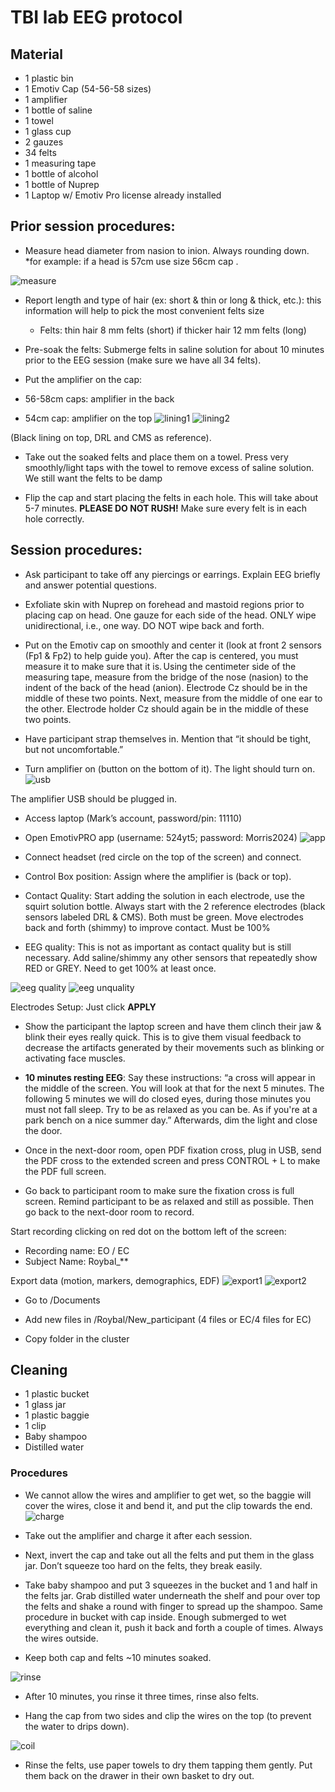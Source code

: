 # TBI lab EEG protocol 

## Material 
- 1 plastic bin 
- 1 Emotiv Cap (54-56-58 sizes) 
- 1 amplifier  
- 1 bottle of saline  
- 1 towel 
- 1 glass cup 
- 2 gauzes 
- 34 felts  
- 1 measuring tape 
- 1 bottle of alcohol 
- 1 bottle of Nuprep 
- 1 Laptop w/ Emotiv Pro license already installed 

## Prior session procedures: 

- Measure head diameter from nasion to inion. Always rounding down. *for example: if a head is 57cm use size 56cm cap .  

![measure](img/eeg/measure.png)

- Report length and type of hair (ex: short & thin or long & thick, etc.): this information will help to pick the most convenient felts size   
  - Felts: thin hair 8 mm felts (short) if thicker hair 12 mm felts (long) 

- Pre-soak the felts: Submerge felts in saline solution for about 10 minutes prior to the EEG session (make sure we have all 34 felts). 

- Put the amplifier on the cap: 

- 56-58cm caps: amplifier in the back 

- 54cm cap: amplifier on the top 
![lining1](img/eeg/lining1.png) 
![lining2](img/eeg/lining2.png)

(Black lining on top, DRL and CMS as reference). 

- Take out the soaked felts and place them on a towel. Press very smoothly/light taps with the towel to remove excess of saline solution. We still want the felts to be damp 

- Flip the cap and start placing the felts in each hole. This will take about 5-7 minutes. **PLEASE DO NOT RUSH!** Make sure every felt is in each hole correctly. 

## Session procedures:  

- Ask participant to take off any piercings or earrings. Explain EEG briefly and answer potential questions. 

- Exfoliate skin with Nuprep on forehead and mastoid regions prior to placing cap on head. One gauze for each side of the head. ONLY wipe unidirectional, i.e., one way. DO NOT wipe back and forth. 

- Put on the Emotiv cap on smoothly and center it (look at front 2 sensors (Fp1 & Fp2) to help guide you). After the cap is centered, you must measure it to make sure that it is. Using the centimeter side of the measuring tape, measure from the bridge of the nose (nasion) to the indent of the back of the head (anion). Electrode Cz should be in the middle of these two points. Next, measure from the middle of one ear to the other. Electrode holder Cz should again be in the middle of these two points. 

- Have participant strap themselves in. Mention that “it should be tight, but not uncomfortable.” 

- Turn amplifier on (button on the bottom of it). The light should turn on.   
![usb](img/eeg/amp-usb.png)

The amplifier USB should be plugged in. 

- Access laptop (Mark’s account, password/pin: 11110) 

- Open EmotivPRO app (username: 524yt5; password: Morris2024) 
![app](img/eeg/app.png)

- Connect headset (red circle on the top of the screen) and connect.  

- Control Box position: Assign where the amplifier is (back or top).  

- Contact Quality: Start adding the solution in each electrode, use the squirt solution bottle. Always start with the 2 reference electrodes (black sensors labeled DRL & CMS). Both must be green. Move electrodes back and forth (shimmy) to improve contact. Must be 100% 

- EEG quality: This is not as important as contact quality but is still necessary. Add saline/shimmy any other sensors that repeatedly show RED or GREY. Need to get 100% at least once. 

![eeg quality](img/eeg/eeg-quality.png)
![eeg unquality](img/eeg/eeg-92.png)

Electrodes Setup: Just click **APPLY** 

- Show the participant the laptop screen and have them clinch their jaw & blink their eyes really quick. This is to give them visual feedback to decrease the artifacts generated by their movements such as blinking or activating face muscles.  

- **10 minutes resting EEG**: Say these instructions: “a cross will appear in the middle of the screen. You will look at that for the next 5 minutes. The following 5 minutes we will do closed eyes, during those minutes you must not fall sleep. Try to be as relaxed as you can be. As if you're at a park bench on a nice summer day.” Afterwards, dim the light and close the door. 

- Once in the next-door room, open PDF fixation cross, plug in USB, send the PDF cross to the extended screen and press CONTROL + L to make the PDF full screen. 

- Go back to participant room to make sure the fixation cross is full screen. Remind participant to be as relaxed and still as possible. Then go back to the next-door room to record. 

Start recording clicking on red dot on the bottom left of the screen:

- Recording name: EO / EC 
- Subject Name: Roybal_** 

Export data (motion, markers, demographics, EDF) 
![export1](img/eeg/export1.png)
![export2](img/eeg/export2.png)

- Go to /Documents 

- Add new files in /Roybal/New_participant (4 files or EC/4 files for EC) 

- Copy folder in the cluster 

## Cleaning 
- 1 plastic bucket 
- 1 glass jar 
- 1 plastic baggie 
- 1 clip 
- Baby shampoo 
- Distilled water 

### Procedures 

- We cannot allow the wires and amplifier to get wet, so the baggie will cover the wires, close it and bend it, and put the clip towards the end. 
![charge](img/eeg/charge.png) 

- Take out the amplifier and charge it after each session.  

- Next, invert the cap and take out all the felts and put them in the glass jar. Don’t squeeze too hard on the felts, they break easily.  

- Take baby shampoo and put 3 squeezes in the bucket and 1 and half in the felts jar. Grab distilled water underneath the shelf and pour over top the felts and shake a round with finger to spread up the shampoo. Same procedure in bucket with cap inside. Enough submerged to wet everything and clean it, push it back and forth a couple of times. Always the wires outside.  

- Keep both cap and felts ~10 minutes soaked.  

![rinse](img/eeg/rinse.png)

- After 10 minutes, you rinse it three times, rinse also felts.  

- Hang the cap from two sides and clip the wires on the top (to prevent the water to drips down).  

![coil](img/eeg/coil.png)

- Rinse the felts, use paper towels to dry them tapping them gently.  Put them back on the drawer in their own basket to dry out.  